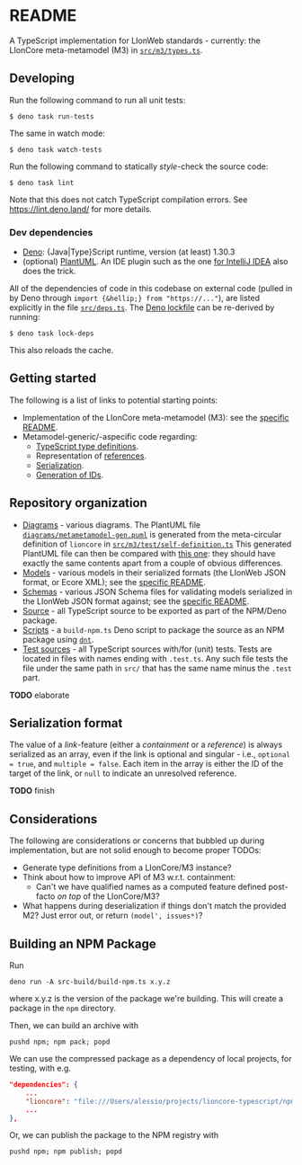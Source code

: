 # README

A TypeScript implementation for LIonWeb standards - currently: the LIonCore meta-metamodel (M3) in [`src/m3/types.ts`](src/m3/types.ts).


## Developing

Run the following command to run all unit tests:

```
$ deno task run-tests
```

The same in watch mode:

```
$ deno task watch-tests
```

Run the following command to statically _style_-check the source code:

```
$ deno task lint
```

Note that this does not catch TypeScript compilation errors.
See https://lint.deno.land/ for more details.


### Dev dependencies

* [Deno](https://deno.land/): {Java|Type}Script runtime, version (at least) 1.30.3
* (optional) [PlantUML](https://plantuml.com/).
  An IDE plugin such as the one [for IntelliJ IDEA](https://plugins.jetbrains.com/plugin/7017-plantuml-integration) also does the trick.

All of the dependencies of code in this codebase on external code (pulled in by Deno through `import {&hellip;} from "https://..."`), are listed explicitly in the file [`src/deps.ts`](src/deps.ts).
The [Deno lockfile](deno.lock) can be re-derived by running:

```
$ deno task lock-deps
```

This also reloads the cache.


## Getting started

The following is a list of links to potential starting points:

* Implementation of the LIonCore meta-metamodel (M3): see the [specific README](src/m3/README.md).
* Metamodel-generic/-aspecific code regarding:
  * [TypeScript type definitions](src/types.ts).
  * Representation of [references](src/references.ts).
  * [Serialization](src/serialization.ts).
  * [Generation of IDs](src/id-generation.ts).


## Repository organization

* [Diagrams](diagrams/) - various diagrams.
  The PlantUML file [`diagrams/metametamodel-gen.puml`](diagrams/metametamodel-gen.puml) is generated from the meta-circular definition of `lioncore` in [`src/m3/test/self-definition.ts`](src/m3/test/self-definition.ts)
  This generated PlantUML file can then be compared with [this one](https://github.com/LIonWeb-org/organization/blob/main/lioncore/metametamodel.puml): they should have exactly the same contents apart from a couple of obvious differences.
* [Models](models/) - various models in their serialized formats (the LIonWeb JSON format, or Ecore XML); see the [specific README](models/README.md).
* [Schemas](schemas/) - various JSON Schema files for validating models serialized in the LIonWeb JSON format against; see the [specific README](schemas/README.md).
* [Source](src/) - all TypeScript source to be exported as part of the NPM/Deno package.
* [Scripts](src-build) - a `build-npm.ts` Deno script to package the source as an NPM package using [`dnt`](https://github.com/denoland/dnt).
* [Test sources](src-test/) - all TypeScript sources with/for (unit) tests.
  Tests are located in files with names ending with `.test.ts`.
  Any such file tests the file under the same path in `src/` that has the same name minus the `.test` part.

**TODO**  elaborate


## Serialization format

The value of a _link_-feature (either a _containment_ or a _reference_) is always serialized as an array, even if the link is optional and singular - i.e., `optional = true`, and `multiple = false`.
Each item in the array is either the ID of the target of the link, or `null` to indicate an unresolved reference.

**TODO**  finish


## Considerations

The following are considerations or concerns that bubbled up during implementation, but are not solid enough to become proper TODOs:

* Generate type definitions from a LIonCore/M3 instance?
* Think about how to improve API of M3 w.r.t. containment:
  * Can't we have qualified names as a computed feature defined post-facto _on top_ of the LIonCore/M3?
* What happens during deserialization if things don't match the provided M2?
  Just error out, or return `(model', issues*)`?

## Building an NPM Package

Run

```shell
deno run -A src-build/build-npm.ts x.y.z
```

where x.y.z is the version of the package we're building. This will create a package in the `npm` directory.

Then, we can build an archive with

```shell
pushd npm; npm pack; popd
```

We can use the compressed package as a dependency of local projects, for testing, with e.g.

```json
"dependencies": {
    ...
    "lioncore": "file:///Users/alessio/projects/lioncore-typescript/npm/lioncore-0.2.0.tgz"
    ...
},
```

Or, we can publish the package to the NPM registry with

```shell
pushd npm; npm publish; popd
```
